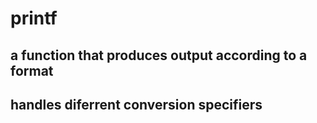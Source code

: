 #  printf
## a function that produces output according to a format
## handles diferrent conversion specifiers
